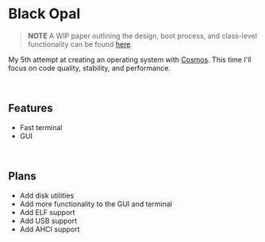 # Black Opal
> **NOTE**
> A WIP paper outlining the design, boot process, and class-level functionality can be found [here](https://github.com/MEMESCOEP/BlackOpal/wiki/).


My 5th attempt at creating an operating system with [Cosmos](https://github.com/CosmosOS/Cosmos). This time I'll focus on code quality, stability, and performance.

<br/>

## Features
* Fast terminal
* GUI

<br/>

## Plans
* Add disk utilities
* Add more functionality to the GUI and terminal
* Add ELF support
* Add USB support
* Add AHCI support
